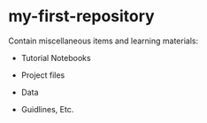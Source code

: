 # my-first-repository
Contain miscellaneous items and learning materials:

- Tutorial Notebooks

- Project files

- Data

- Guidlines, Etc.
